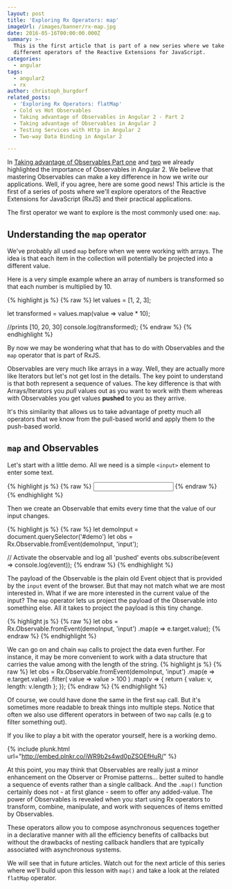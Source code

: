 ```yaml
---
layout: post
title: 'Exploring Rx Operators: map'
imageUrl: /images/banner/rx-map.jpg
date: 2016-05-16T00:00:00.000Z
summary: >-
  This is the first article that is part of a new series where we take a look at
  different operators of the Reactive Extensions for JavaScript.
categories:
  - angular
tags:
  - angular2
  - rx
author: christoph_burgdorf
related_posts:
  - 'Exploring Rx Operators: flatMap'
  - Cold vs Hot Observables
  - Taking advantage of Observables in Angular 2 - Part 2
  - Taking advantage of Observables in Angular 2
  - Testing Services with Http in Angular 2
  - Two-way Data Binding in Angular 2

---
```


In [Taking advantage of Observables Part one](/angular/2016/01/06/taking-advantage-of-observables-in-angular2.html) and [two](/angular/2016/01/07/taking-advantage-of-observables-in-angular2-pt2.html) we already highlighted the importance of Observables in Angular 2. We believe that mastering Observables can make a key difference in how we write our applications. Well, if you agree, here are some good news! This article is the first of a series of posts where we'll explore operators of the Reactive Extensions for JavaScript (RxJS) and their practical applications.

The first operator we want to explore is the most commonly used one: `map`.

## Understanding the `map` operator

We've probably all used `map` before when we were working with arrays. The idea is that each
item in the collection will potentially be projected into a different value.

Here is a very simple example where an array of numbers is transformed so that each number is multiplied by 10.

{% highlight js %}
{% raw %}
let values = [1, 2, 3];

let transformed = values.map(value => value * 10);

//prints [10, 20, 30]
console.log(transformed);
{% endraw %}
{% endhighlight %}

By now we may be wondering what that has to do with Observables and the `map` operator that is part of RxJS.

Observables are very much like arrays in a way. Well, they are actually more like Iterators but let's not get lost in the details. The key point to understand is that both represent a sequence of values. The key difference is that with Arrays/Iterators you *pull* values out as you want to work with them whereas with Observables you get values **pushed** to you as they arrive.

It's this similarity that allows us to take advantage of pretty much all operators that we know from the pull-based world and apply them to the push-based world.

## `map` and Observables

Let's start with a little demo. All we need is a simple `<input>` element to enter some text.

{% highlight js %}
{% raw %}
<input type="text" id="demo"/>
{% endraw %}
{% endhighlight %}

Then we create an Observable that emits every time that the value of our input changes.

{% highlight js %}
{% raw %}
let demoInput = document.querySelector('#demo')
let obs = Rx.Observable.fromEvent(demoInput, 'input');

// Activate the observable and log all 'pushed' events
obs.subscribe(event => console.log(event));
{% endraw %}
{% endhighlight %}

The payload of the Observable is the plain old Event object that is provided by the `input` event of the browser. But that may not match what we are most interested in. What if we are more interested in the current value of the input? The `map` operator lets us project the payload of the Observable into something else. All it takes to project the payload is this tiny change.

{% highlight js %}
{% raw %}
let obs = Rx.Observable.fromEvent(demoInput, 'input')
                       .map(e => e.target.value);
{% endraw %}
{% endhighlight %}

We can go on and chain `map` calls to project the data even further. For instance, it may be more convenient to work with a data structure that carries the value among with the length of the string.
{% highlight js %}
{% raw %}
let obs = Rx.Observable.fromEvent(demoInput, 'input')
                       .map(e => e.target.value)
                       .filter( value => value > 100 )
                       .map(v => {
                         return {
                           value: v,
                           length: v.length
                         };
                       });
{% endraw %}
{% endhighlight %}

Of course, we could have done the same in the first `map` call. But it's sometimes more readable to break things into multiple steps. Notice that often we also use different operators in between of two `map` calls (e.g to filter something out).

If you like to play a bit with the operator yourself, here is a working demo.

{% include plunk.html url="http://embed.plnkr.co/iWR9b2s4wd0pZSOEfHuR/" %}

At this point, you may think that Observables are really just a minor enhancement on the Observer or Promise patterns... better suited to handle a sequence of events rather than a single callback. And the `.map()` function certainly does not - at first glance - seem to offer any added-value. The power of Observables is revealed when you start using Rx operators to transform, combine, manipulate, and work with sequences of items emitted by Observables.

These operators allow you to compose asynchronous sequences together in a declarative manner with all the efficiency benefits of callbacks but without the drawbacks of nesting callback handlers that are typically associated with asynchronous systems.

We will see that in future articles. Watch out for the next article of this series where we'll build upon this lesson with `map()` and take a look at the related `flatMap` operator.
